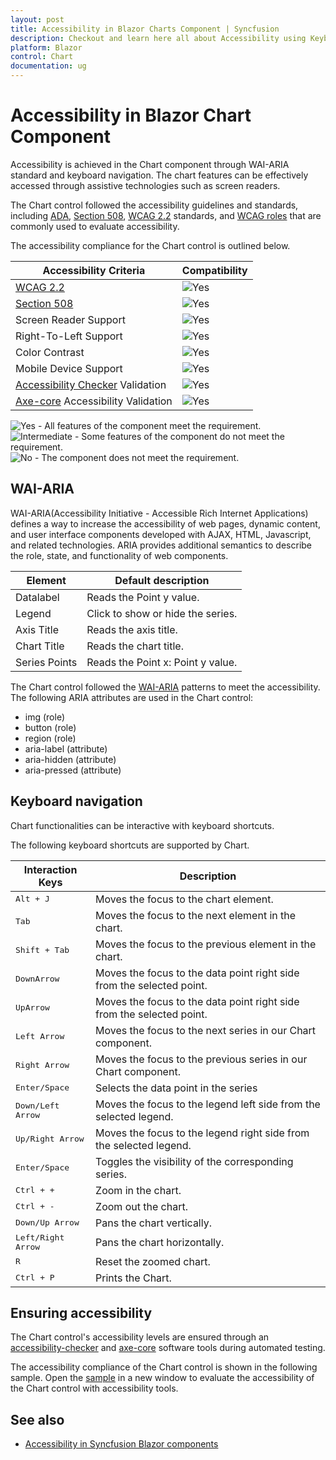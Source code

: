 ```yaml
---
layout: post
title: Accessibility in Blazor Charts Component | Syncfusion
description: Checkout and learn here all about Accessibility using Keyboard navigation in Syncfusion Blazor Charts component and more.
platform: Blazor
control: Chart
documentation: ug
---
```


# Accessibility in Blazor Chart Component

Accessibility is achieved in the Chart component through WAI-ARIA standard and keyboard navigation. The chart features can be effectively accessed through assistive technologies such as screen readers.

The Chart control followed the accessibility guidelines and standards, including [ADA](https://www.ada.gov/), [Section 508](https://www.section508.gov/), [WCAG 2.2](https://www.w3.org/TR/WCAG22/) standards, and [WCAG roles](https://www.w3.org/TR/wai-aria/#roles) that are commonly used to evaluate accessibility.

The accessibility compliance for the Chart control is outlined below.

|Accessibility Criteria | Compatibility|
-----|-----
|[WCAG 2.2](https://www.w3.org/TR/WCAG22/) | <img src="https://cdn.syncfusion.com/content/images/landing-page/yes.png" alt="Yes">  |
|[Section 508](https://www.section508.gov/) | <img src="https://cdn.syncfusion.com/content/images/landing-page/yes.png" alt="Yes">  |
|Screen Reader Support| <img src="https://cdn.syncfusion.com/content/images/landing-page/yes.png" alt="Yes">  |
|Right-To-Left Support | <img src="https://cdn.syncfusion.com/content/images/landing-page/yes.png" alt="Yes">  |
|Color Contrast | <img src="https://cdn.syncfusion.com/content/images/landing-page/yes.png" alt="Yes">  |
|Mobile Device Support | <img src="https://cdn.syncfusion.com/content/images/landing-page/yes.png" alt="Yes">  |
|[Accessibility Checker](https://www.npmjs.com/package/accessibility-checker) Validation | <img src="https://cdn.syncfusion.com/content/images/landing-page/yes.png" alt="Yes">  |
|[Axe-core](https://www.npmjs.com/package/axe-core) Accessibility Validation | <img src="https://cdn.syncfusion.com/content/images/landing-page/yes.png" alt="Yes">  |

<style>
    .post .post-content img {
        display: inline-block;
        margin: 0.5em 0;
    }
</style>
<div><img src="https://cdn.syncfusion.com/content/images/documentation/full.png" alt="Yes"> - All features of the component meet the requirement.</div>

<div><img src="https://cdn.syncfusion.com/content/images/documentation/partial.png" alt="Intermediate"> - Some features of the component do not meet the requirement.</div>

<div><img src="https://cdn.syncfusion.com/content/images/documentation/not-supported.png" alt="No"> - The component does not meet the requirement.</div>

## WAI-ARIA

WAI-ARIA(Accessibility Initiative - Accessible Rich Internet Applications) defines a way to increase the accessibility of web pages, dynamic content, and user interface components developed with AJAX, HTML, Javascript, and related technologies. ARIA provides additional semantics to describe the role, state, and functionality of web components.

Element |Default description
-----|-----
Datalabel |Reads the Point y value.
Legend |Click to show or hide the series.
Axis Title |Reads the axis title.
Chart Title |Reads the chart title.
Series Points |Reads the Point x: Point y value.

The Chart control followed the [WAI-ARIA](https://www.w3.org/WAI/ARIA/apg/patterns/alert/) patterns to meet the accessibility. The following ARIA attributes are used in the Chart control:

* img (role)
* button (role)
* region (role)
* aria-label (attribute)
* aria-hidden (attribute)
* aria-pressed (attribute)

## Keyboard navigation

Chart functionalities can be interactive with keyboard shortcuts.

The following keyboard shortcuts are supported by Chart.

Interaction Keys |Description
-----|-----
<kbd>Alt + J</kbd> | Moves the focus to the chart element. 
<kbd>Tab</kbd> |Moves the focus to the next element in the chart.
<kbd>Shift + Tab</kbd> |Moves the focus to the previous element in the chart.
<kbd>DownArrow</kbd> |Moves the focus to the data point right side from the selected point.
<kbd>UpArrow</kbd> |Moves the focus to the data point right side from the selected point.
<kbd>Left Arrow</kbd> |Moves the focus to the next series in our Chart component.
<kbd>Right Arrow</kbd> |Moves the focus to the previous series in our Chart component.
<kbd>Enter/Space</kbd> |Selects the data point in the series
<kbd>Down/Left Arrow</kbd> |Moves the focus to the legend left side from the selected legend.
<kbd>Up/Right Arrow</kbd> | Moves the focus to the legend right side from the selected legend.
<kbd>Enter/Space</kbd> |Toggles the visibility of the corresponding series.
<kbd>Ctrl + +</kbd> |Zoom in the chart.
<kbd>Ctrl + -</kbd> |Zoom out the chart.
<kbd>Down/Up Arrow</kbd> |Pans the chart vertically.
<kbd>Left/Right Arrow</kbd> |Pans the chart horizontally.
<kbd>R</kbd> |Reset the zoomed chart.
<kbd>Ctrl + P</kbd> |Prints the Chart.

## Ensuring accessibility

The Chart control's accessibility levels are ensured through an [accessibility-checker](https://www.npmjs.com/package/accessibility-checker) and [axe-core](https://www.npmjs.com/package/axe-core) software tools during automated testing.

The accessibility compliance of the Chart control is shown in the following sample. Open the [sample](https://blazor.syncfusion.com/demos/chart/line?theme=fluent) in a new window to evaluate the accessibility of the Chart control with accessibility tools.


## See also

* [Accessibility in Syncfusion Blazor components](https://blazor.syncfusion.com/documentation/common/accessibility)
